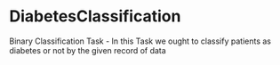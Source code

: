 # DiabetesClassification
Binary Classification Task - In this Task we ought to classify patients as diabetes or not by the given record of data
